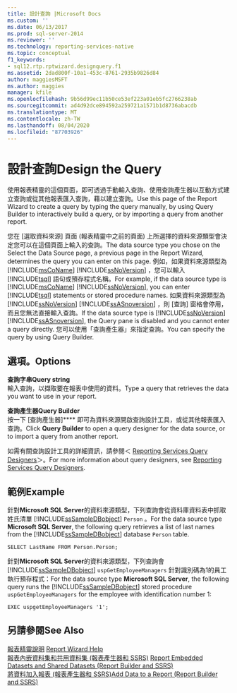 ```yaml
---
title: 設計查詢 |Microsoft Docs
ms.custom: ''
ms.date: 06/13/2017
ms.prod: sql-server-2014
ms.reviewer: ''
ms.technology: reporting-services-native
ms.topic: conceptual
f1_keywords:
- sql12.rtp.rptwizard.designquery.f1
ms.assetid: 2dad800f-10a1-453c-8761-2935b9826d84
author: maggiesMSFT
ms.author: maggies
manager: kfile
ms.openlocfilehash: 9b56d99ec11b50ce53ef223a01eb5fc2766238ab
ms.sourcegitcommit: ad4d92dce894592a259721a1571b1d8736abacdb
ms.translationtype: MT
ms.contentlocale: zh-TW
ms.lasthandoff: 08/04/2020
ms.locfileid: "87703926"
---
```

# <a name="design-the-query"></a><span data-ttu-id="9ab1f-102">設計查詢</span><span class="sxs-lookup"><span data-stu-id="9ab1f-102">Design the Query</span></span>
  <span data-ttu-id="9ab1f-103">使用報表精靈的這個頁面，即可透過手動輸入查詢、使用查詢產生器以互動方式建立查詢或從其他報表匯入查詢，藉以建立查詢。</span><span class="sxs-lookup"><span data-stu-id="9ab1f-103">Use this page of the Report Wizard to create a query by typing the query manually, by using Query Builder to interactively build a query, or by importing a query from another report.</span></span>  
  
 <span data-ttu-id="9ab1f-104">您在 [選取資料來源] 頁面 (報表精靈中之前的頁面) 上所選擇的資料來源類型會決定您可以在這個頁面上輸入的查詢。</span><span class="sxs-lookup"><span data-stu-id="9ab1f-104">The data source type you chose on the Select the Data Source page, a previous page in the Report Wizard, determines the query you can enter on this page.</span></span> <span data-ttu-id="9ab1f-105">例如，如果資料來源類型為 [!INCLUDE[msCoName](../includes/msconame-md.md)] [!INCLUDE[ssNoVersion](../includes/ssnoversion-md.md)] ，您可以輸入 [!INCLUDE[tsql](../includes/tsql-md.md)] 語句或預存程式名稱。</span><span class="sxs-lookup"><span data-stu-id="9ab1f-105">For example, if the data source type is [!INCLUDE[msCoName](../includes/msconame-md.md)] [!INCLUDE[ssNoVersion](../includes/ssnoversion-md.md)], you can enter [!INCLUDE[tsql](../includes/tsql-md.md)] statements or stored procedure names.</span></span> <span data-ttu-id="9ab1f-106">如果資料來源類型為 [!INCLUDE[ssNoVersion](../includes/ssnoversion-md.md)] [!INCLUDE[ssASnoversion](../includes/ssasnoversion-md.md)] ，則 [查詢] 窗格會停用，而且您無法直接輸入查詢。</span><span class="sxs-lookup"><span data-stu-id="9ab1f-106">If the data source type is [!INCLUDE[ssNoVersion](../includes/ssnoversion-md.md)] [!INCLUDE[ssASnoversion](../includes/ssasnoversion-md.md)], the Query pane is disabled and you cannot enter a query directly.</span></span> <span data-ttu-id="9ab1f-107">您可以使用「查詢產生器」來指定查詢。</span><span class="sxs-lookup"><span data-stu-id="9ab1f-107">You can specify the query by using Query Builder.</span></span>  
  
## <a name="options"></a><span data-ttu-id="9ab1f-108">選項。</span><span class="sxs-lookup"><span data-stu-id="9ab1f-108">Options</span></span>  
 <span data-ttu-id="9ab1f-109">**查詢字串**</span><span class="sxs-lookup"><span data-stu-id="9ab1f-109">**Query string**</span></span>  
 <span data-ttu-id="9ab1f-110">輸入查詢，以擷取要在報表中使用的資料。</span><span class="sxs-lookup"><span data-stu-id="9ab1f-110">Type a query that retrieves the data you want to use in your report.</span></span>  
  
 <span data-ttu-id="9ab1f-111">**查詢產生器**</span><span class="sxs-lookup"><span data-stu-id="9ab1f-111">**Query Builder**</span></span>  
 <span data-ttu-id="9ab1f-112">按一下 [查詢產生器]\*\*\*\* 即可為資料來源開啟查詢設計工具，或從其他報表匯入查詢。</span><span class="sxs-lookup"><span data-stu-id="9ab1f-112">Click **Query Builder** to open a query designer for the data source, or to import a query from another report.</span></span>  
  
 <span data-ttu-id="9ab1f-113">如需有關查詢設計工具的詳細資訊，請參閱＜ [Reporting Services Query Designers](../../2014/reporting-services/reporting-services-query-designers.md)＞。</span><span class="sxs-lookup"><span data-stu-id="9ab1f-113">For more information about query designers, see [Reporting Services Query Designers](../../2014/reporting-services/reporting-services-query-designers.md).</span></span>  
  
## <a name="example"></a><span data-ttu-id="9ab1f-114">範例</span><span class="sxs-lookup"><span data-stu-id="9ab1f-114">Example</span></span>  
 <span data-ttu-id="9ab1f-115">針對**Microsoft SQL Server**的資料來源類型，下列查詢會從資料庫資料表中抓取姓氏清單 [!INCLUDE[ssSampleDBobject](../includes/sssampledbobject-md.md)] `Person` 。</span><span class="sxs-lookup"><span data-stu-id="9ab1f-115">For the data source type **Microsoft SQL Server**, the following query retrieves a list of last names from the [!INCLUDE[ssSampleDBobject](../includes/sssampledbobject-md.md)] database `Person` table.</span></span>  
  
```  
SELECT LastName FROM Person.Person;  
```  
  
 <span data-ttu-id="9ab1f-116">針對**Microsoft SQL Server**的資料來源類型，下列查詢會 [!INCLUDE[ssSampleDBobject](../includes/sssampledbobject-md.md)] `uspGetEmployeeManagers` 針對識別碼為1的員工執行預存程式：</span><span class="sxs-lookup"><span data-stu-id="9ab1f-116">For the data source type **Microsoft SQL Server**, the following query runs the [!INCLUDE[ssSampleDBobject](../includes/sssampledbobject-md.md)] stored procedure `uspGetEmployeeManagers` for the employee with identification number 1:</span></span>  
  
```  
EXEC uspgetEmployeeManagers '1';  
```  
  
## <a name="see-also"></a><span data-ttu-id="9ab1f-117">另請參閱</span><span class="sxs-lookup"><span data-stu-id="9ab1f-117">See Also</span></span>  
 <span data-ttu-id="9ab1f-118">[報表精靈說明](../../2014/reporting-services/report-wizard-help.md) </span><span class="sxs-lookup"><span data-stu-id="9ab1f-118">[Report Wizard Help](../../2014/reporting-services/report-wizard-help.md) </span></span>  
 <span data-ttu-id="9ab1f-119">[報表內嵌資料集和共用資料集 &#40;報表產生器和 SSRS&#41;](report-data/report-embedded-datasets-and-shared-datasets-report-builder-and-ssrs.md) </span><span class="sxs-lookup"><span data-stu-id="9ab1f-119">[Report Embedded Datasets and Shared Datasets &#40;Report Builder and SSRS&#41;](report-data/report-embedded-datasets-and-shared-datasets-report-builder-and-ssrs.md) </span></span>  
 [<span data-ttu-id="9ab1f-120">將資料加入報表 &#40;報表產生器和 SSRS&#41;</span><span class="sxs-lookup"><span data-stu-id="9ab1f-120">Add Data to a Report &#40;Report Builder and SSRS&#41;</span></span>](report-data/report-datasets-ssrs.md)  
  
  
